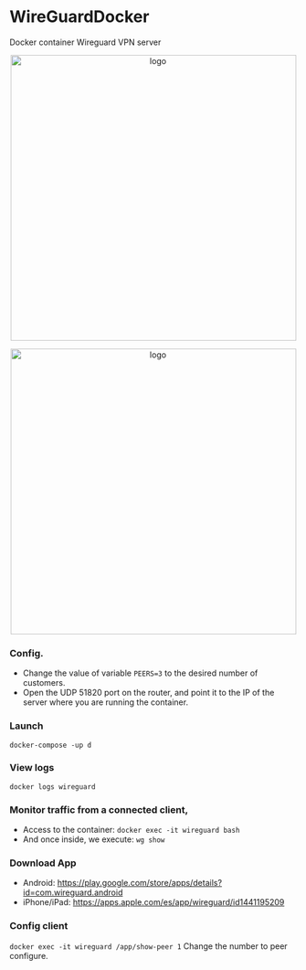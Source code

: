 # WireGuardDocker
Docker container Wireguard VPN server
<p align="center">
  <img src="https://upload.wikimedia.org/wikipedia/commons/thumb/9/98/Logo_of_WireGuard.svg/2560px-Logo_of_WireGuard.svg.png" width="500" title="logo">
</p>
<p align="center">
  <img src="https://www.docker.com/sites/default/files/d8/2019-07/horizontal-logo-monochromatic-white.png" width="500" title="logo">
</p>


### Config.
- Change the value of variable `PEERS=3` to the desired number of customers.
- Open the UDP 51820 port on the router, and point it to the IP of the server where you are running the container. 

### Launch
`docker-compose -up d`

### View logs
`docker logs wireguard`

### Monitor traffic from a connected client,
- Access to the container: `docker exec -it wireguard bash` 
- And once inside, we execute: `wg show`

### Download App
- Android: https://play.google.com/store/apps/details?id=com.wireguard.android
- iPhone/iPad: https://apps.apple.com/es/app/wireguard/id1441195209

### Config client
`docker exec -it wireguard /app/show-peer 1`
Change the number to peer configure.
